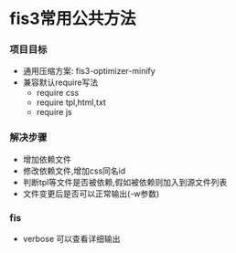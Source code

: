 # fis3常用公共方法


### 项目目标
* 通用压缩方案: fis3-optimizer-minify
* 兼容默认require写法
    - require css
    - require tpl,html,txt
    - require js


### 解决步骤
* 增加依赖文件
* 修改依赖文件,增加css同名id
* 判断tpl等文件是否被依赖,假如被依赖则加入到源文件列表
* 文件变更后是否可以正常输出(-w参数)



### fis
* verbose 可以查看详细输出